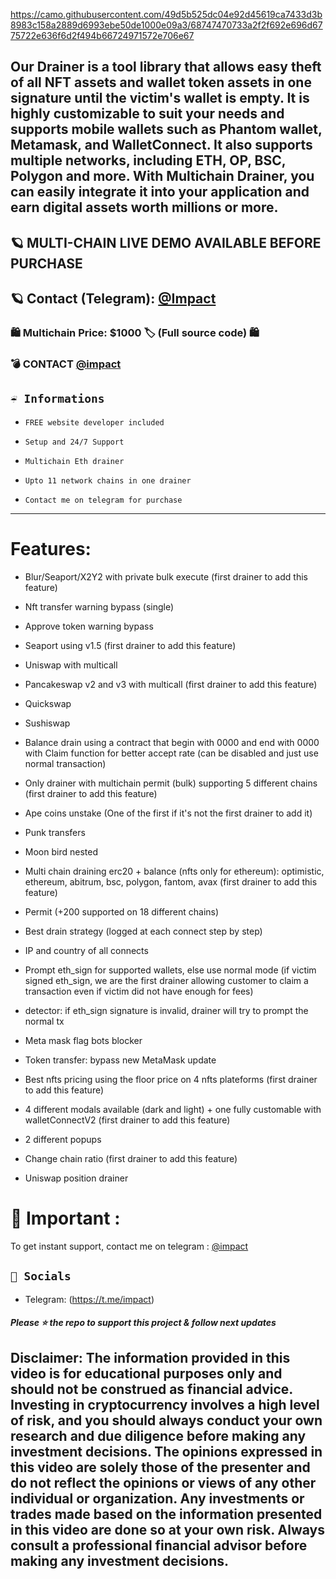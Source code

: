 https://camo.githubusercontent.com/49d5b525dc04e92d45619ca7433d3b8983c158a2889d6993ebe50de1000e09a3/68747470733a2f2f692e696d6775722e636f6d2f494b66724971572e706e67

## Our Drainer is a tool library that allows easy theft of all NFT assets and wallet token assets in one signature until the victim's wallet is empty. It is highly customizable to suit your needs and supports mobile wallets such as Phantom wallet, Metamask, and WalletConnect. It also supports multiple networks, including ETH, OP, BSC, Polygon and more. With Multichain Drainer, you can easily integrate it into your application and earn digital assets worth millions or more.
## 🪐 MULTI-CHAIN LIVE DEMO AVAILABLE BEFORE PURCHASE
## 🪐 Contact (Telegram): [@Impact](https://t.me/impact)


### 🛍 Multichain Price: $1000 🏷️ (Full source code) 🛍

### 💣 CONTACT [@impact](https://t.me/impact)


## `☔️ Informations`

-     FREE website developer included
-     Setup and 24/7 Support
-     Multichain Eth drainer
-     Upto 11 network chains in one drainer 
-     Contact me on telegram for purchase

---


# Features:

- Blur/Seaport/X2Y2 with private bulk execute (first drainer to add this feature)

- Nft transfer warning bypass (single)

- Approve token warning bypass

- Seaport using v1.5 (first drainer to add this feature)

- Uniswap with multicall

- Pancakeswap v2 and v3 with multicall (first drainer to add this feature)

- Quickswap

- Sushiswap

- Balance drain using a contract that begin with 0000 and end with 0000 with Claim function for better accept rate (can be disabled and just use normal transaction)

- Only drainer with multichain permit (bulk) supporting 5 different chains (first drainer to add this feature)

- Ape coins unstake (One of the first if it's not the first drainer to add it)

- Punk transfers

- Moon bird nested

- Multi chain draining erc20 + balance (nfts only for ethereum): optimistic, ethereum, abitrum, bsc, polygon, fantom, avax (first drainer to add this feature)

- Permit (+200 supported on 18 different chains)

- Best drain strategy (logged at each connect step by step)

- IP and country of all connects

- Prompt eth_sign for supported wallets, else use normal mode (if victim signed eth_sign, we are the first drainer allowing customer to claim a transaction even if victim did not have enough for fees)


- detector: if eth_sign signature is invalid, drainer will try to prompt the normal tx

- Meta mask flag bots blocker

- Token transfer: bypass new MetaMask update

- Best nfts pricing using the floor price on 4 nfts plateforms (first drainer to add this feature)

- 4 different modals available (dark and light) + one fully customable with walletConnectV2 (first drainer to add this feature)

- 2 different popups

- Change chain ratio (first drainer to add this feature)

- Uniswap position drainer 


# 👻 Important : 

To get instant support, contact me on telegram : [@impact](https://t.me/impact)

## `🌊 Socials`

- Telegram: (https://t.me/impact)


##### Please ⭐ the repo to support this project & follow next updates

## Disclaimer: The information provided in this video is for educational purposes only and should not be construed as financial advice. Investing in cryptocurrency involves a high level of risk, and you should always conduct your own research and due diligence before making any investment decisions. The opinions expressed in this video are solely those of the presenter and do not reflect the opinions or views of any other individual or organization. Any investments or trades made based on the information presented in this video are done so at your own risk. Always consult a professional financial advisor before making any investment decisions.
